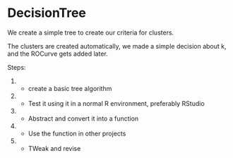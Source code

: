 # DecisionTree

We create a simple tree to create our criteria for clusters.

The clusters are created automatically, we made a simple decision about k, and the ROCurve gets added later.

Steps:
 1.  - create a basic tree algorithm
 2.  - Test it using it in a normal  R environment, preferably RStudio
 3.  - Abstract and convert it into a function
 4.  - Use the function in other projects
 5.  - TWeak and revise
